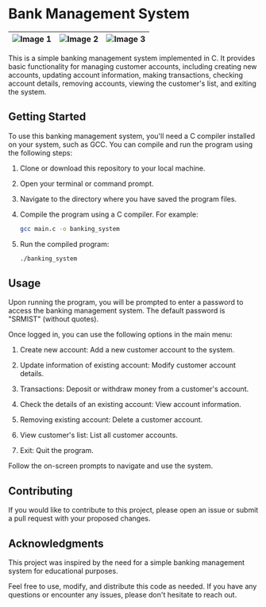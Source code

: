 # Bank Management System

![Image 1](https://user-images.githubusercontent.com/119059108/206895160-fb288dcd-205b-41a5-91fa-55c3131c94c5.jpeg) | ![Image 2](https://user-images.githubusercontent.com/119059108/206895185-886ff3f4-8c87-4aa9-b396-576dcf3a24d4.jpeg) | ![Image 3](https://user-images.githubusercontent.com/119059108/206895195-bd6da4a3-04ad-45db-8154-8c3d563a2beb.jpeg)
:-------------------------:|:-------------------------:|:-------------------------:

This is a simple banking management system implemented in C. It provides basic functionality for managing customer accounts, including creating new accounts, updating account information, making transactions, checking account details, removing accounts, viewing the customer's list, and exiting the system.

## Getting Started

To use this banking management system, you'll need a C compiler installed on your system, such as GCC. You can compile and run the program using the following steps:

1. Clone or download this repository to your local machine.

2. Open your terminal or command prompt.

3. Navigate to the directory where you have saved the program files.

4. Compile the program using a C compiler. For example:

    ```bash
    gcc main.c -o banking_system
    ```

5. Run the compiled program:

    ```bash
    ./banking_system
    ```

## Usage

Upon running the program, you will be prompted to enter a password to access the banking management system. The default password is "SRMIST" (without quotes).

Once logged in, you can use the following options in the main menu:

1. Create new account: Add a new customer account to the system.

2. Update information of existing account: Modify customer account details.

3. Transactions: Deposit or withdraw money from a customer's account.

4. Check the details of an existing account: View account information.

5. Removing existing account: Delete a customer account.

6. View customer's list: List all customer accounts.

7. Exit: Quit the program.

Follow the on-screen prompts to navigate and use the system.

## Contributing

If you would like to contribute to this project, please open an issue or submit a pull request with your proposed changes.

## Acknowledgments

This project was inspired by the need for a simple banking management system for educational purposes.

Feel free to use, modify, and distribute this code as needed. If you have any questions or encounter any issues, please don't hesitate to reach out.
